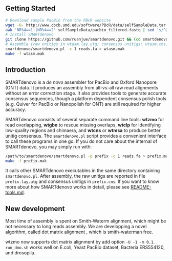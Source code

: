 ## Getting Started

```sh
# Download sample PacBio from the PBcR website
wget -O- http://www.cbcb.umd.edu/software/PBcR/data/selfSampleData.tar.gz | tar zxf -
awk 'NR%4==1||NR%4==2' selfSampleData/pacbio_filtered.fastq | sed 's/^@/>/g' > reads.fa
# Install SMARTdenovo
git clone https://github.com/ruanjue/smartdenovo.git && (cd smartdenovo; make)
# Assemble (raw unitigs in wtasm.lay.utg; consensus unitigs: wtasm.cns)
smartdenovo/smartdenovo.pl -c 1 reads.fa > wtasm.mak
make -f wtasm.mak
```

## Introduction

SMARTdenovo is a *de novo* assembler for PacBio and Oxford Nanopore (ONT)
data. It produces an assembly from all-vs-all raw read alignments without
an error correction stage. It also provides tools to generate accurate
consensus sequences, though a platform dependent consensus polish tools (e.g.
Quiver for PacBio or Nanopolish for ONT) are still required for higher
accuracy.

SMARTdenovo consists of several separate command line tools: **wtzmo** for read
overlapping, **wtgbo** to rescue missing overlaps, **wtclp** for identifying
low-quality regions and chimaera, and **wtcns** or **wtmsa** to produce better
unitig consensus. The `smartdenovo.pl` script provides a convenient interface
to call these programs in one go. If you do not care about the internal of
SMARTdenovo, you may simply run with:
```sh
/path/to/smartdenovo/smartdenovo.pl -p prefix -c 1 reads.fa > prefix.mak
make -f prefix.mak
```
It calls other SMARTdenovo executables in the same directory containing
`smartdenovo.pl`. After assembly, the raw unitigs are reported in file
`prefix.lay.utg` and consensus unitigs in `prefix.cns`. If you want to know
more about how SMARTdenovo works in detail, please see [README-tools.md][rt].

[rt]: README-tools.md

## New development

Most time of assembly is spent on Smith-Waterm alignment, which might be not necessary
to long reads assembly. We are developping a novel algorithm, called dot matrix alignment
, which is smith-waterman free.

wtzmo now supports dot matrix alignment by add option `-U -1 -m 0.1`. `run_dmo.sh` works
well on E.coli, Yeast PacBio dataset, Bacteria ERS554120, and drosopila.

